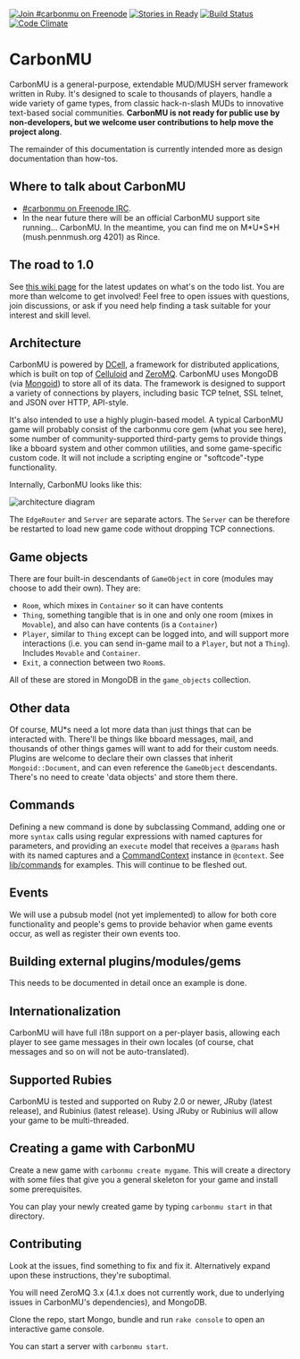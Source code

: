 [![Join #carbonmu on Freenode](https://www.irccloud.com/invite-svg?channel=%23carbonmu&amp;hostname=irc.freenode.net&amp;port=6697&amp;ssl=1)](http://irc.lc/freenode/carbonmu)
[![Stories in Ready](https://badge.waffle.io/tkrajcar/carbonmu.png?label=ready&title=Ready)](https://waffle.io/tkrajcar/carbonmu)
[![Build Status](https://travis-ci.org/tkrajcar/carbonmu.png?branch=master)](https://travis-ci.org/tkrajcar/carbonmu)
[![Code Climate](https://codeclimate.com/github/tkrajcar/carbonmu.png)](https://codeclimate.com/github/tkrajcar/carbonmu)

# CarbonMU
CarbonMU is a general-purpose, extendable MUD/MUSH server framework written in Ruby. It's designed to scale to thousands of players, handle a wide variety of game types, from classic hack-n-slash MUDs to innovative text-based social communities. **CarbonMU is not ready for public use by non-developers, but we welcome user contributions to help move the project along**.

The remainder of this documentation is currently intended more as design documentation than how-tos.

## Where to talk about CarbonMU

* [#carbonmu on Freenode IRC](http://irc.lc/freenode/carbonmu).
* In the near future there will be an official CarbonMU support site running... CarbonMU. In the meantime, you can find me on M\*U\*S\*H (mush.pennmush.org 4201) as Rince.

## The road to 1.0

See [this wiki page](https://github.com/tkrajcar/carbonmu/wiki/The-road-to-1.0) for the latest updates on what's on the todo list. You are more than welcome to get involved! Feel free to open issues with questions, join discussions, or ask if you need help finding a task suitable for your interest and skill level.

## Architecture

CarbonMU is powered by [DCell](https://github.com/celluloid/dcell), a framework for distributed applications, which is built on top of [Celluloid](https://celluloid.io/) and [ZeroMQ](http://zeromq.org/). CarbonMU uses MongoDB (via [Mongoid](http://mongoid.org/)) to store all of its data. The framework is designed to support a variety of connections by players, including basic TCP telnet, SSL telnet, and JSON over HTTP, API-style.

It's also intended to use a highly plugin-based model. A typical CarbonMU game will probably consist of the carbonmu core gem (what you see here), some number of community-supported third-party gems to provide things like a bboard system and other common utilities, and some game-specific custom code. It will not include a scripting engine or "softcode"-type functionality.

Internally, CarbonMU looks like this:

![architecture diagram](https://raw.githubusercontent.com/tkrajcar/carbonmu/master/doc/architecture.png)

The `EdgeRouter` and `Server` are separate actors. The `Server` can be therefore be restarted to load new game code without dropping TCP connections.

## Game objects

There are four built-in descendants of `GameObject` in core (modules may choose to add their own).
They are:

* `Room`, which mixes in `Container` so it can have contents
* `Thing`, something tangible that is in one and only one room (mixes in `Movable`), and also can have contents (is a `Container`)
* `Player`, similar to `Thing` except can be logged into, and will support more interactions (i.e. you can send in-game mail to a `Player`, but not a `Thing`). Includes `Movable` and `Container`.
* `Exit`, a connection between two `Room`s.

All of these are stored in MongoDB in the `game_objects` collection.

## Other data

Of course, MU*s need a lot more data than just things that can be interacted with. There'll be things like bboard messages, mail, and thousands of other things games will want to add for their custom needs. Plugins are welcome to declare their own classes that inherit `Mongoid::Document`, and can even reference the `GameObject` descendants. There's no need to create 'data objects' and store them there.

## Commands

Defining a new command is done by subclassing Command, adding one or more `syntax` calls using regular expressions with named captures for parameters, and providing an `execute` model that receives a `@params` hash with its named captures and a [CommandContext](https://github.com/tkrajcar/carbonmu/blob/master/lib/core/command_context.rb) instance in `@context`. See [lib/commands](https://github.com/tkrajcar/carbonmu/tree/master/lib/commands) for examples. This will continue to be fleshed out.

## Events

We will use a pubsub model (not yet implemented) to allow for both core functionality and people's gems to provide behavior when game events occur, as well as register their own events too.

## Building external plugins/modules/gems

This needs to be documented in detail once an example is done.

## Internationalization

CarbonMU will have full i18n support on a per-player basis, allowing each player to see game messages in their own locales (of course, chat messages and so on will not be auto-translated).

## Supported Rubies

CarbonMU is tested and supported on Ruby 2.0 or newer, JRuby (latest release), and Rubinius (latest release). Using JRuby or Rubinius will allow your game to be multi-threaded.

## Creating a game with CarbonMU

Create a new game with `carbonmu create mygame`. This will create a directory with
some files that give you a general skeleton for your game and install some
prerequisites.

You can play your newly created game by typing `carbonmu start` in that
directory.

## Contributing

Look at the issues, find something to fix and fix it. Alternatively expand upon
these instructions, they're suboptimal.

You will need ZeroMQ 3.x (4.1.x does not currently work, due to underlying issues in CarbonMU's dependencies), and MongoDB.

Clone the repo, start Mongo, bundle and run `rake console` to open an interactive
game console.

You can start a server with `carbonmu start`.
